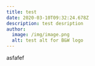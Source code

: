 ```yaml
---
title: test
date: 2020-03-10T09:32:24.678Z
description: test desription
author:
  image: /img/image.png
  alt: test alt for B&W logo
---
```

asfafef